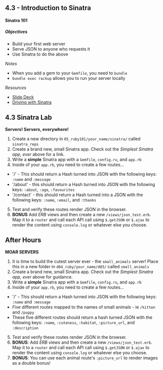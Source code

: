 ## 4.3 - Introduction to Sinatra

#### Sinatra 101

##### Objectives

- Build your first web server
- Serve JSON to anyone who requests it
- Use Sinatra to do the above

*Notes*

- When you add a gem to your `Gemfile`, you need to `bundle`
- `bundle exec rackup` allows you to run your server locally

*Resources*

* <a href='https://presentations.generalassemb.ly/941709d81756ce8a1728#/'>Slide Deck</a>
* <a href='https://github.com/code-for-coffee/driving_with_sinatra'>Driving with Sinatra</a>


## 4.3 Sinatra Lab

**Servers! Servers, everywhere!**

1. Create a new directory in `05_ruby101/your_name/sinatra/` called `sinatra_reps`
2. Create a brand new, small Sinatra app. Check out the *Simplest Sinatra app, ever* above for a link.
3. Write a **simple** Sinatra app with a `Gemfile`, `config.ru`, and `app.rb`
4. Inside of your `app.rb`, you need to create a few routes...
  * '/' - This should return a Hash turned into JSON with the following keys: `:name` and `:message`  
  * '/about' - this should return a Hash turned into JSON with the following keys: `:about`, `:age`, `:favourites`
  * '/contact' - this should return a Hash turned into a JSON with the following keys: `:name`, `:email`, and `:thanks`
5. Test and verify these routes render JSON in the browser.
6. **BONUS** Add *ERB* views and then create a new `/views/json_test.erb`. Map it to a `router` and call each API call using `$.getJSON` or `$.ajax` to render the content using `console.log` or whatever else you choose.


## After Hours

**MOAR SERVERS**

1. It is time to build the cutest server ever - the `small_animals` server! Place this in a new folder in `d04_ruby/your_name/d03/` called `small_animals`
2. Create a brand new, small Sinatra app. Check out the *Simplest Sinatra app, ever* above for guidance.
3. Write a **simple** Sinatra app with a `Gemfile`, `config.ru`, and `app.rb`
4. Inside of your `app.rb`, you need to create a few routes...
  * '/' - This should return a Hash turned into JSON with the following keys: `:name` and `:message`  
  * *Five* different routes mapped to the names of small animals - ie `/kitten` and `/puppy`
  * These five different routes should return a hash turned JSON with the following keys: `:name`, `:cuteness`, `:habitat`, `:picture_url`, and `:description`
5. Test and verify these routes render JSON in the browser.
6. **BONUS**: Add *ERB* views and then create a new `/views/json_test.erb`. Map it to a `router` and call each API call using `$.getJSON` or `$.ajax` to render the content using `console.log` or whatever else you choose.
7. **BONUS**: You can use each animal route's `:picture_url` to render images as a double bonus!
